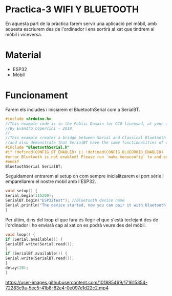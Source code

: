 # Practica-3 WIFI Y BLUETOOTH

En aquesta part de la pràctica farem servir una aplicació pel mòbil, amb aquesta escriurem des de l'ordinador i ens sortirà al xat que tindrem al mòbil i viceversa.

# Material
- ESP32
- Mòbil

# Funcionament

Farem els includes i iniciarem el BluetoothSerial com a SerialBT.

```c++
#include <Arduino.h>
//This example code is in the Public Domain (or CC0 licensed, at your option.)
//By Evandro Copercini - 2018
//
//This example creates a bridge between Serial and Classical Bluetooth (SPP)
//and also demonstrate that SerialBT have the same functionalities of a normal Serial
#include "BluetoothSerial.h"
#if !defined(CONFIG_BT_ENABLED) || !defined(CONFIG_BLUEDROID_ENABLED)
#error Bluetooth is not enabled! Please run `make menuconfig` to and enable it
#endif
BluetoothSerial SerialBT;
```

Seguidament entrarem al setup on com sempre inicialitzarem el port sèrie i emparellarem el nostre mòbil amb l'ESP32.

```c++
void setup() {
Serial.begin(115200);
SerialBT.begin("ESP32test"); //Bluetooth device name
Serial.println("The device started, now you can pair it with bluetooth!");
}
```

Per últim, dins del loop el que farà és llegir el que s'està teclejant des de l'ordinador i ho enviarà cap al xat on es podrà veure des del mòbil.

```c++
void loop() {
if (Serial.available()) {
SerialBT.write(Serial.read());
}
if (SerialBT.available()) {
Serial.write(SerialBT.read());
}
delay(20);
}
```



https://user-images.githubusercontent.com/101885469/171615354-72283c9a-5ec5-41b8-82e4-0e097e1d22c2.mp4

